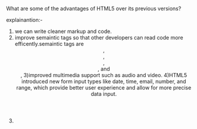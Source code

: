  What are some of the advantages of HTML5 over its previous versions?

 explainantion:-

 1) we can write cleaner markup and code.
 2) improve semaintic tags so that other developers can read code more efficently.semaintic tags are <header>, <footer>, <article>, <section>, and <nav>,
 3)improved multimedia support such as audio and video.
 4)HTML5 introduced new form input types like date, time, email, number, and range, which provide better user experience and allow for more precise data input.
 5)
